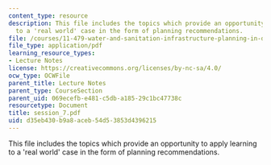 ```yaml
---
content_type: resource
description: This file includes the topics which provide an opportunity to apply learning
  to a 'real world' case in the form of planning recommendations.
file: /courses/11-479-water-and-sanitation-infrastructure-planning-in-developing-countries-spring-2005/d35eb430b9a8aceb54d53853d4396215_session_7.pdf
file_type: application/pdf
learning_resource_types:
- Lecture Notes
license: https://creativecommons.org/licenses/by-nc-sa/4.0/
ocw_type: OCWFile
parent_title: Lecture Notes
parent_type: CourseSection
parent_uid: 069ecefb-e481-c5db-a185-29c1bc47738c
resourcetype: Document
title: session_7.pdf
uid: d35eb430-b9a8-aceb-54d5-3853d4396215
---
```

This file includes the topics which provide an opportunity to apply learning to a 'real world' case in the form of planning recommendations.
